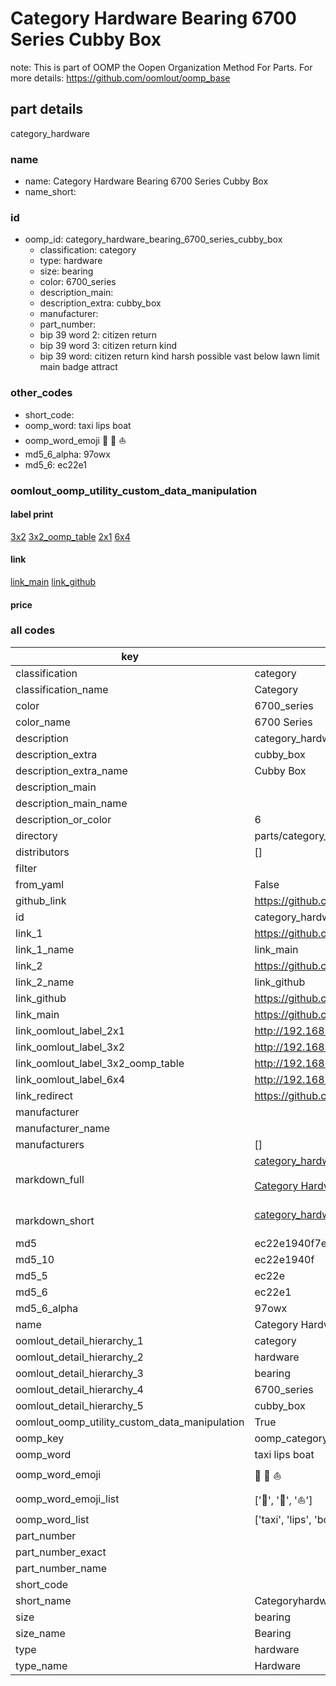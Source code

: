 # Category Hardware Bearing 6700 Series Cubby Box  

note: This is part of OOMP the Oopen Organization Method For Parts. For more details: https://github.com/oomlout/oomp_base

##  part details
  



category_hardware



### name
* name: Category Hardware Bearing 6700 Series Cubby Box
* name_short: 
### id
* oomp_id: category_hardware_bearing_6700_series_cubby_box
  * classification: category
  * type: hardware
  * size: bearing
  * color: 6700_series
  * description_main: 
  * description_extra: cubby_box
  * manufacturer: 
  * part_number: 
  * bip 39 word 2: citizen return
  * bip 39 word 3: citizen return kind
  * bip 39 word: citizen return kind harsh possible vast below lawn limit main badge attract

### other_codes
* short_code: 
* oomp_word: taxi lips boat
* oomp_word_emoji :taxi: :lips: :boat:
* md5_6_alpha: 97owx
* md5_6: ec22e1






### oomlout_oomp_utility_custom_data_manipulation
#### label print
[3x2](http://192.168.1.245:1112/?label=oomp%2097owx)
[3x2_oomp_table](http://192.168.1.108:1112/?label=oomp%2097owx)
[2x1](http://192.168.1.242:1112/?label=oomp%2097owx)
[6x4](http://192.168.1.55:1112/?label=oomp%2097owx)    

#### link

[link_main](https://github.com/oomlout/oomlout_oomp_version_1_messy/tree/main/parts/category_hardware_bearing_6700_series_cubby_box) [link_github](https://github.com/oomlout/oomlout_oomp_version_1_messy/tree/main/parts/category_hardware_bearing_6700_series_cubby_box)                             

#### price







### all codes 
| key | value |  
| --- | --- |  
| classification | category |  
| classification_name | Category |  
| color | 6700_series |  
| color_name | 6700 Series |  
| description | category_hardware |  
| description_extra | cubby_box |  
| description_extra_name | Cubby Box |  
| description_main |  |  
| description_main_name |  |  
| description_or_color | 6  |  
| directory | parts/category_hardware_bearing_6700_series_cubby_box |  
| distributors | [] |  
| filter |  |  
| from_yaml | False |  
| github_link | https://github.com/oomlout/oomlout_oomp_part_src/tree/main/parts/category_hardware_bearing_6700_series_cubby_box |  
| id | category_hardware_bearing_6700_series_cubby_box |  
| link_1 | https://github.com/oomlout/oomlout_oomp_version_1_messy/tree/main/parts/category_hardware_bearing_6700_series_cubby_box |  
| link_1_name | link_main |  
| link_2 | https://github.com/oomlout/oomlout_oomp_version_1_messy/tree/main/parts/category_hardware_bearing_6700_series_cubby_box |  
| link_2_name | link_github |  
| link_github | https://github.com/oomlout/oomlout_oomp_version_1_messy/tree/main/parts/category_hardware_bearing_6700_series_cubby_box |  
| link_main | https://github.com/oomlout/oomlout_oomp_version_1_messy/tree/main/parts/category_hardware_bearing_6700_series_cubby_box |  
| link_oomlout_label_2x1 | http://192.168.1.242:1112/?label=oomp%2097owx |  
| link_oomlout_label_3x2 | http://192.168.1.245:1112/?label=oomp%2097owx |  
| link_oomlout_label_3x2_oomp_table | http://192.168.1.108:1112/?label=oomp%2097owx |  
| link_oomlout_label_6x4 | http://192.168.1.55:1112/?label=oomp%2097owx |  
| link_redirect | https://github.com/oomlout/oomlout_oomp_version_1_messy/tree/main/parts/category_hardware_bearing_6700_series_cubby_box |  
| manufacturer |  |  
| manufacturer_name |  |  
| manufacturers | [] |  
| markdown_full | [category_hardware_bearing_6700_series_cubby_box](none)<br>[](none)<br>[Category Hardware Bearing 6700 Series Cubby Box](none)<br><br> |  
| markdown_short | [category_hardware_bearing_6700_series_cubby_box](none)<br><br> |  
| md5 | ec22e1940f7e029bc6d44694f52e094a |  
| md5_10 | ec22e1940f |  
| md5_5 | ec22e |  
| md5_6 | ec22e1 |  
| md5_6_alpha | 97owx |  
| name | Category Hardware Bearing 6700 Series Cubby Box |  
| oomlout_detail_hierarchy_1 | category |  
| oomlout_detail_hierarchy_2 | hardware |  
| oomlout_detail_hierarchy_3 | bearing |  
| oomlout_detail_hierarchy_4 | 6700_series |  
| oomlout_detail_hierarchy_5 | cubby_box |  
| oomlout_oomp_utility_custom_data_manipulation | True |  
| oomp_key | oomp_category_hardware_bearing_6700_series_cubby_box |  
| oomp_word | taxi lips boat |  
| oomp_word_emoji | :taxi: :lips: :boat: |  
| oomp_word_emoji_list | [':taxi:', ':lips:', ':boat:'] |  
| oomp_word_list | ['taxi', 'lips', 'boat'] |  
| part_number |  |  
| part_number_exact |  |  
| part_number_name |  |  
| short_code |  |  
| short_name | Categoryhardware |  
| size | bearing |  
| size_name | Bearing |  
| type | hardware |  
| type_name | Hardware |  
